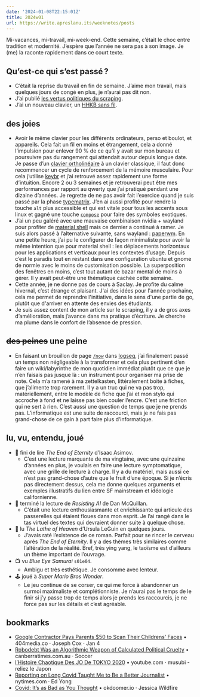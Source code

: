 ```yaml
---
date: '2024-01-08T22:15:01Z'
title: 2024w01
url: https://write.apreslanu.its/weeknotes/posts
---
```


Mi-vacances, mi-travail, mi-week-end. Cette semaine, c’était le choc entre tradition et modernité. J’espère que l’année ne sera pas à son image. Je (me) la raconte rapidement dans ce court texte.

<!--more-->

## Qu’est-ce qui s’est passé ?

- C’était la reprise du travail en fin de semaine. J’aime mon travail, mais quelques jours de congé en plus, je n’aurai pas dit non.
- J’ai publié [les vertus politiques du scraping](https://write.apreslanu.it/tk/les-vertus-politiques-du-scraping).
- J’ai un nouveau clavier, un [HHKB sans fil].

[HHKB sans fil]: https://www.hhkeyboard.com/fr/products/hybrid-type-s

## des joies

- Avoir le même clavier pour les différents ordinateurs, perso et boulot, et appareils. Cela fait un fil en moins et étrangement, cela a donné l’impulsion pour enlever 90 % de ce qu’il y avait sur mon bureau et poursuivre pas du rangement qui attendait autour depuis longue date. Je passe d’un [clavier ortholinéaire] à un clavier classique, il faut donc recommencer un cycle de renforcement de la mémoire musculaire. Pour cela j’utilise [keybr] et j’ai retrouvé assez rapidement une forme d’intuition. Encore 2 ou 3 semaines et je retrouverai peut être mes performances par rapport au qwerty que j’ai pratiqué pendant une dizaine d’années. Je regrette de ne pas avoir fait l’exercice quand je suis passé par la phase [typematrix]. J’en ai aussi profité pour rendre la touche `alt` plus accessible et qui est vitale pour tous les accents sous linux et gagné une touche [`compose`] pour faire des symboles exotiques.
- J’ai un peu galéré avec une mauvaise combinaison nvidia + wayland pour profiter de [material shell] mais ce dernier a continué à ramer. Je suis alors passé à l’alternative suivante, sans wayland : [paperwm]. En une petite heure, j’ai pu le configurer de façon minimaliste pour avoir la même intention que pour material shell : les déplacements horizontaux pour les applications et verticaux pour les contextes d’usage. Depuis c’est le paradis tout en restant dans une configuration ubuntu et gnome de normie avec le moins de customisation possible. La superposition des fenêtres en moins, c’est tout autant de bazar mental de moins à gérer. Il y avait peut-être une thématique cachée cette semaine.
- Cette année, je ne donne pas de cours à Saclay. Je profite du calme hivernal, c’est étrange et plaisant. J'ai des idées pour l'année prochaine, cela me permet de reprendre l'initiative, dans le sens d'une partie de go, plutôt que d'arriver en attente des envies des étudiants.
- Je suis assez content de mon article sur le scraping, il y a de gros axes d’amélioration, mais j’avance dans ma pratique d’écriture. Je cherche ma plume dans le confort de l’absence de pression.

[material shell]: https://material-shell.com/
[paperwm]: https://github.com/paperwm/PaperWM
[clavier ortholinéaire]: https://olkb.com/
[keybr]: https://www.keybr.com/
[typematrix]: http://typematrix.com/
[`compose`]: https://help.ubuntu.com/community/GtkComposeTable

## ~~des peines~~ une peine

- En faisant un brouillon de page [`/now`] dans [logseq], j’ai finalement passé un temps non négligeable à la transformer et cela plus pertinent d’en faire un wiki/labyrinthe de mon quotidien immédiat plutôt que ce que je n’en faisais pas jusque là : un instrument pour organiser ma prise de note. Cela m’a ramené à ma zettelkasten, littéralement boite à fiches, que j’alimente trop rarement. Il y a un truc qui ne va pas trop, matériellement, entre le modèle de fiche que j’ai et mon stylo qui accroche à fond et ne laisse pas bien couler l’encre. C’est une friction qui ne sert à rien. C’est aussi une question de temps que je ne prends pas. L’informatique est une suite de raccourci, mais je ne fais pas grand-chose de ce gain à part faire plus d’informatique.

[`/now`]: https://blog.professeurjoachim.com/billet/2024-01-05-ma-page-now-ou-plutot-en-ce-moment
[logseq]: https://logseq.com/


## lu, vu, entendu, joué

- 📖 fini de lire *The End of Eternity* d’Isaac Asimov.
  - C’est une lecture marquante de ma vingtaine, avec une quinzaine d’années en plus, je voulais en faire une lecture symptomatique, avec une grille de lecture à charge. Il y a du matériel, mais aussi ce n’est pas grand-chose d’autre que le fruit d’une époque. Si je n’écris pas directement dessus, cela me donne quelques arguments et exemples illustratifs du lien entre SF mainstream et idéologie californienne.
- 📖 terminé la lecture de *Resisting AI* de Dan McQuillan.
  - C’était une lecture enthousiasmante et enrichissante qui articule des passerelles qui étaient floues dans mon esprit. Je l’ai rangé dans le tas virtuel des textes qui devraient donner suite à quelque chose.
- 📖 lu *The Lathe of Heaven* d’Ursula LeGuin en quelques jours.
  - J’avais raté l’existence de ce roman. Parfait pour se rincer le cerveau après *The End of Eternity*. Il y a des thèmes très similaires comme l’altération de la réalité. Bref, très ying yang, le taoïsme est d’ailleurs un thème important de l’ouvrage.
- 📺 vu *Blue Eye Samurai* `s01e04`.
  - Ambigu et très esthétique. Je consomme avec lenteur.
- 🕹️ joué à *Super Mario Bros Wonder*.
  - Le jeu continue de se corser, ce qui me force à abandonner un surmoi maximaliste et complétionniste. Je n’aurai pas le temps de le finir si j’y passe trop de temps alors je prends les raccourcis, je ne force pas sur les détails et c’est agréable.


## bookmarks

- [Google Contractor Pays Parents $50 to Scan Their Childrens’ Faces][article:0] • 404media.co · Joseph Cox · Jan 4
- [Robodebt Was an Algorithmic Weapon of Calculated Political Cruelty][article:1] • canberratimes.com.au · Soccer
- [l’Histoire Chaotique Des JO De TOKYO 2020][article:2] • youtube.com · musubi - reliez le Japon
- [Reporting on Long Covid Taught Me to Be a Better Journalist][article:3] • nytimes.com · Ed Yong
- [Covid: It’s as Bad as You Thought][article:4] • okdoomer.io · Jessica Wildfire

[article:0]: https://www.404media.co/google-telus-pays-50-to-scan-childrens-eyelid-shape-and-skin-tone/
[article:1]: https://www.canberratimes.com.au/story/6775350/robodebt-was-an-algorithmic-weapon-of-calculated-political-cruelty/
[article:2]: https://www.youtube.com/watch?v=MFt_73746Ts&ab_channel=musubi-reliezleJapon
[article:3]: https://www.nytimes.com/2023/12/11/opinion/long-covid-reporting-lessons.html?unlocked_article_code=1.FE0.aHg1.KLP-3qDCnjtp&referringSource=articleShare
[article:4]: https://www.okdoomer.io/covid-its-as-bad-as-you-thought/